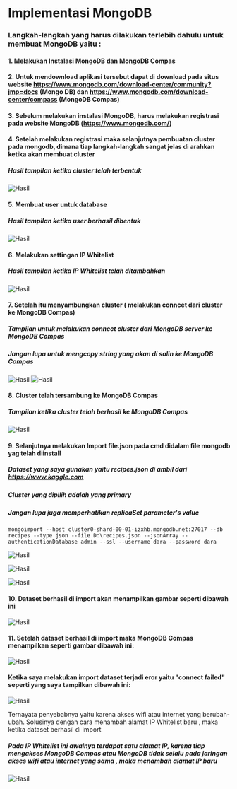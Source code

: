 # Implementasi MongoDB
### Langkah-langkah yang harus dilakukan terlebih dahulu untuk membuat MongoDB yaitu : 
#### 1. Melakukan Instalasi MongoDB dan MongoDB Compas
#### 2. Untuk mendownload aplikasi tersebut dapat di download pada situs website https://www.mongodb.com/download-center/community?jmp=docs (Mongo DB) dan https://www.mongodb.com/download-center/compass (MongoDB Compas)
#### 3. Sebelum melakukan instalasi MongoDB, harus melakukan registrasi pada website MongoDB (https://www.mongodb.com/)
#### 4. Setelah melakukan registrasi maka selanjutnya pembuatan cluster pada mongodb, dimana tiap langkah-langkah sangat jelas di arahkan ketika akan membuat cluster
   ##### Hasil tampilan ketika cluster telah terbentuk 
![Hasil](gambar/cluster1.png)  

#### 5. Membuat user untuk database 
   #####  Hasil tampilan ketika user berhasil dibentuk
![Hasil](gambar/cluster2.png) 

#### 6. Melakukan settingan IP Whitelist
   ##### Hasil tampilan ketika IP Whitelist telah ditambahkan
![Hasil](gambar/cluster3.png)    

#### 7. Setelah itu menyambungkan cluster ( melakukan conncet dari cluster ke MongoDB Compas)
  ##### Tampilan untuk melakukan connect cluster dari MongoDB server ke MongoDB Compas
  ##### Jangan lupa untuk mengcopy string yang akan di salin ke MongoDB Compas
 ![Hasil](gambar/cluster4.png)            ![Hasil](gambar/cluster5.png)    

#### 8. Cluster telah tersambung ke MongoDB Compas
 ##### Tampilan ketika cluster telah berhasil ke MongoDB Compas
 ![Hasil](gambar/cluster6.png)

#### 9. Selanjutnya melakukan Import file.json pada cmd didalam file mongodb yag telah diinstall
   ##### Dataset yang saya gunakan yaitu recipes.json di ambil dari https://www.kaggle.com
   ##### Cluster yang dipilih adalah yang primary
   ##### Jangan lupa juga memperhatikan replicaSet parameter's value
`````
mongoimport --host cluster0-shard-00-01-izxhb.mongodb.net:27017 --db recipes --type json --file D:\recipes.json --jsonArray --authenticationDatabase admin --ssl --username dara --password dara
   `````
 
 ![Hasil](gambar/clusterprimary.png)
 
 ![Hasil](gambar/copyimport.png)
 
 ![Hasil](gambar/mongoimport.png) 
 
 
#### 10. Dataset berhasil di import akan menampilkan gambar seperti dibawah ini
 ![Hasil](gambar/berhasilimport.png) 
 
#### 11. Setelah dataset berhasil di import maka MongoDB Compas menampilkan seperti gambar dibawah ini:
 ![Hasil](gambar/tampilanimport.png) 
 
#### Ketika saya melakukan import dataset terjadi eror yaitu "connect failed" seperti yang saya tampilkan dibawah ini:
 ![Hasil](gambar/connectionfailed.png) 
 
Ternayata penyebabnya yaitu karena akses wifi atau internet yang berubah-ubah. 
Solusinya dengan cara menambah alamat IP Whitelist baru , maka ketika dataset berhasil di import
##### Pada IP Whitelist ini awalnya terdapat satu alamat IP, karena tiap mengakses MongoDB Compas atau MongoDB tidak selalu pada jaringan akses wifi atau internet yang sama , maka menambah alamat IP baru
![Hasil](gambar/whitelist.png) 
